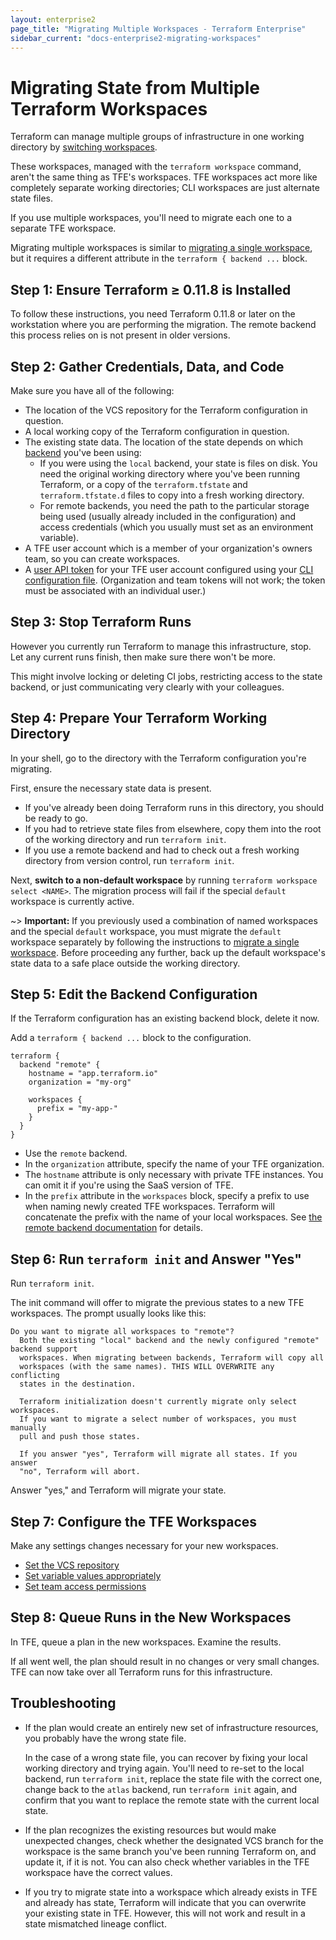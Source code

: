 ```yaml
---
layout: enterprise2
page_title: "Migrating Multiple Workspaces - Terraform Enterprise"
sidebar_current: "docs-enterprise2-migrating-workspaces"
---
```


[cli-workspaces]: /docs/state/workspaces.html
[user-token]: ../users-teams-organizations/users.html#api-tokens
[backend]: /docs/backends/index.html
[remote-backend]: /docs/backends/types/remote.html
[cli-credentials]: /docs/commands/cli-config.html#credentials

# Migrating State from Multiple Terraform Workspaces

Terraform can manage multiple groups of infrastructure in one working directory by [switching workspaces][cli-workspaces].

These workspaces, managed with the `terraform workspace` command, aren't the same thing as TFE's workspaces. TFE workspaces act more like completely separate working directories; CLI workspaces are just alternate state files.

If you use multiple workspaces, you'll need to migrate each one to a separate TFE workspace.

Migrating multiple workspaces is similar to [migrating a single workspace](./index.html), but it requires a different attribute in the `terraform { backend ...` block.

## Step 1: Ensure Terraform ≥ 0.11.8 is Installed

To follow these instructions, you need Terraform 0.11.8 or later on the workstation where you are performing the migration. The remote backend this process relies on is not present in older versions.

## Step 2: Gather Credentials, Data, and Code

Make sure you have all of the following:

- The location of the VCS repository for the Terraform configuration in question.
- A local working copy of the Terraform configuration in question.
- The existing state data. The location of the state depends on which [backend][] you've been using:
    - If you were using the `local` backend, your state is files on disk. You need the original working directory where you've been running Terraform, or a copy of the `terraform.tfstate` and `terraform.tfstate.d` files to copy into a fresh working directory.
    - For remote backends, you need the path to the particular storage being used (usually already included in the configuration) and access credentials (which you usually must set as an environment variable).
- A TFE user account which is a member of your organization's owners team, so you can create workspaces.
- A [user API token][user-token] for your TFE user account configured using your [CLI configuration file][cli-credentials]. (Organization and team tokens will not work; the token must be associated with an individual user.)

## Step 3: Stop Terraform Runs

However you currently run Terraform to manage this infrastructure, stop. Let any current runs finish, then make sure there won't be more.

This might involve locking or deleting CI jobs, restricting access to the state backend, or just communicating very clearly with your colleagues.

## Step 4: Prepare Your Terraform Working Directory

In your shell, go to the directory with the Terraform configuration you're migrating.

First, ensure the necessary state data is present.

- If you've already been doing Terraform runs in this directory, you should be ready to go.
- If you had to retrieve state files from elsewhere, copy them into the root of the working directory and run `terraform init`.
- If you use a remote backend and had to check out a fresh working directory from version control, run `terraform init`.

Next, **switch to a non-default workspace** by running `terraform workspace select <NAME>`. The migration process will fail if the special `default` workspace is currently active.

~> **Important:** If you previously used a combination of named workspaces and the special `default` workspace, you must migrate the `default` workspace separately by following the instructions to [migrate a single workspace](./index.html). Before proceeding any further, back up the default workspace's state data to a safe place outside the working directory.

## Step 5: Edit the Backend Configuration

If the Terraform configuration has an existing backend block, delete it now.

Add a `terraform { backend ...` block to the configuration.

``` hcl
terraform {
  backend "remote" {
    hostname = "app.terraform.io"
    organization = "my-org"

    workspaces {
      prefix = "my-app-"
    }
  }
}
```

- Use the `remote` backend.
- In the `organization` attribute, specify the name of your TFE organization.
- The `hostname` attribute is only necessary with private TFE instances. You can omit it if you're using the SaaS version of TFE.
- In the `prefix` attribute in the `workspaces` block, specify a prefix to use when naming newly created TFE workspaces. Terraform will concatenate the prefix with the name of your local workspaces. See [the remote backend documentation][remote-backend] for details.

## Step 6: Run `terraform init` and Answer "Yes"

Run `terraform init`.

The init command will offer to migrate the previous states to a new TFE workspaces. The prompt usually looks like this:

```
Do you want to migrate all workspaces to "remote"?
  Both the existing "local" backend and the newly configured "remote" backend support
  workspaces. When migrating between backends, Terraform will copy all
  workspaces (with the same names). THIS WILL OVERWRITE any conflicting
  states in the destination.

  Terraform initialization doesn't currently migrate only select workspaces.
  If you want to migrate a select number of workspaces, you must manually
  pull and push those states.

  If you answer "yes", Terraform will migrate all states. If you answer
  "no", Terraform will abort.
```

Answer "yes," and Terraform will migrate your state.

## Step 7: Configure the TFE Workspaces

Make any settings changes necessary for your new workspaces.

- [Set the VCS repository](../workspaces/settings.html#vcs-connection-and-repository)
- [Set variable values appropriately](../workspaces/variables.html)
- [Set team access permissions](../workspaces/access.html)

## Step 8: Queue Runs in the New Workspaces

In TFE, queue a plan in the new workspaces. Examine the results.

If all went well, the plan should result in no changes or very small changes. TFE can now take over all Terraform runs for this infrastructure.

## Troubleshooting

- If the plan would create an entirely new set of infrastructure resources, you probably have the wrong state file.

    In the case of a wrong state file, you can recover by fixing your local working directory and trying again. You'll need to re-set to the local backend, run `terraform init`, replace the state file with the correct one, change back to the `atlas` backend, run `terraform init` again, and confirm that you want to replace the remote state with the current local state.
- If the plan recognizes the existing resources but would make unexpected changes, check whether the designated VCS branch for the workspace is the same branch you've been running Terraform on, and update it, if it is not. You can also check whether variables in the TFE workspace have the correct values.
- If you try to migrate state into a workspace which already exists in TFE and already has state, Terraform will indicate that you can overwrite your existing state in TFE. However, this will not work and result in a state mismatched lineage conflict.
